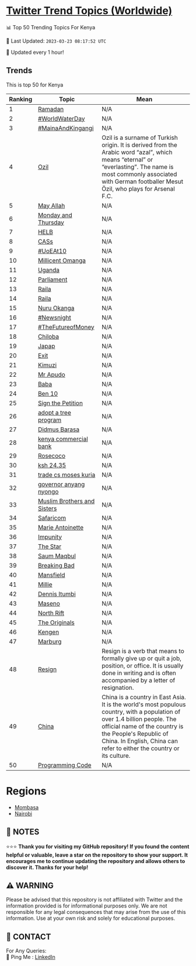 [Twitter Trend Topics (Worldwide)](https://github.com/ErcinDedeoglu/Twitter-Trend-Topics)
==========


📊 Top 50 Trending Topics For Kenya

📆 Last Updated: `2023-03-23 08:17:52 UTC`

🔧 Updated every 1 hour!


## Trends

This is top 50 for Kenya

| Ranking | Topic | Mean |
| ------- | ------------ | ------------ |
| 1 | [Ramadan](http://twitter.com/search?q=Ramadan) | N/A |
| 2 | [#WorldWaterDay](http://twitter.com/search?q=%23WorldWaterDay) | N/A |
| 3 | [#MainaAndKingangi](http://twitter.com/search?q=%23MainaAndKingangi) | N/A |
| 4 | [Ozil](http://twitter.com/search?q=Ozil) | Ozil is a surname of Turkish origin. It is derived from the Arabic word “azal”, which means “eternal” or “everlasting”. The name is most commonly associated with German footballer Mesut Özil, who plays for Arsenal F.C. |
| 5 | [May Allah](http://twitter.com/search?q=May+Allah) | N/A |
| 6 | [Monday and Thursday](http://twitter.com/search?q=Monday+and+Thursday) | N/A |
| 7 | [HELB](http://twitter.com/search?q=HELB) | N/A |
| 8 | [CASs](http://twitter.com/search?q=CASs) | N/A |
| 9 | [#UoEAt10](http://twitter.com/search?q=%23UoEAt10) | N/A |
| 10 | [Millicent Omanga](http://twitter.com/search?q=Millicent+Omanga) | N/A |
| 11 | [Uganda](http://twitter.com/search?q=Uganda) | N/A |
| 12 | [Parliament](http://twitter.com/search?q=Parliament) | N/A |
| 13 | [Raila](http://twitter.com/search?q=Raila) | N/A |
| 14 | [Raila](http://twitter.com/search?q=Raila) | N/A |
| 15 | [Nuru Okanga](http://twitter.com/search?q=Nuru+Okanga) | N/A |
| 16 | [#Newsnight](http://twitter.com/search?q=%23Newsnight) | N/A |
| 17 | [#TheFutureofMoney](http://twitter.com/search?q=%23TheFutureofMoney) | N/A |
| 18 | [Chiloba](http://twitter.com/search?q=Chiloba) | N/A |
| 19 | [Japap](http://twitter.com/search?q=Japap) | N/A |
| 20 | [Exit](http://twitter.com/search?q=Exit) | N/A |
| 21 | [Kimuzi](http://twitter.com/search?q=Kimuzi) | N/A |
| 22 | [Mr Apudo](http://twitter.com/search?q=Mr+Apudo) | N/A |
| 23 | [Baba](http://twitter.com/search?q=Baba) | N/A |
| 24 | [Ben 10](http://twitter.com/search?q=Ben+10) | N/A |
| 25 | [Sign the Petition](http://twitter.com/search?q=Sign+the+Petition) | N/A |
| 26 | [adopt a tree program](http://twitter.com/search?q=adopt+a+tree+program) | N/A |
| 27 | [Didmus Barasa](http://twitter.com/search?q=Didmus+Barasa) | N/A |
| 28 | [kenya commercial bank](http://twitter.com/search?q=kenya+commercial+bank) | N/A |
| 29 | [Rosecoco](http://twitter.com/search?q=Rosecoco) | N/A |
| 30 | [ksh 24.35](http://twitter.com/search?q=ksh+24.35) | N/A |
| 31 | [trade cs moses kuria](http://twitter.com/search?q=trade+cs+moses+kuria) | N/A |
| 32 | [governor anyang nyongo](http://twitter.com/search?q=governor+anyang+nyongo) | N/A |
| 33 | [Muslim Brothers and Sisters](http://twitter.com/search?q=Muslim+Brothers+and+Sisters) | N/A |
| 34 | [Safaricom](http://twitter.com/search?q=Safaricom) | N/A |
| 35 | [Marie Antoinette](http://twitter.com/search?q=Marie+Antoinette) | N/A |
| 36 | [Impunity](http://twitter.com/search?q=Impunity) | N/A |
| 37 | [The Star](http://twitter.com/search?q=The+Star) | N/A |
| 38 | [Saum Maqbul](http://twitter.com/search?q=Saum+Maqbul) | N/A |
| 39 | [Breaking Bad](http://twitter.com/search?q=Breaking+Bad) | N/A |
| 40 | [Mansfield](http://twitter.com/search?q=Mansfield) | N/A |
| 41 | [Millie](http://twitter.com/search?q=Millie) | N/A |
| 42 | [Dennis Itumbi](http://twitter.com/search?q=Dennis+Itumbi) | N/A |
| 43 | [Maseno](http://twitter.com/search?q=Maseno) | N/A |
| 44 | [North Rift](http://twitter.com/search?q=North+Rift) | N/A |
| 45 | [The Originals](http://twitter.com/search?q=The+Originals) | N/A |
| 46 | [Kengen](http://twitter.com/search?q=Kengen) | N/A |
| 47 | [Marburg](http://twitter.com/search?q=Marburg) | N/A |
| 48 | [Resign](http://twitter.com/search?q=Resign) | Resign is a verb that means to formally give up or quit a job, position, or office. It is usually done in writing and is often accompanied by a letter of resignation. |
| 49 | [China](http://twitter.com/search?q=China) | China is a country in East Asia. It is the world's most populous country, with a population of over 1.4 billion people. The official name of the country is the People's Republic of China. In English, China can refer to either the country or its culture. |
| 50 | [Programming Code](http://twitter.com/search?q=Programming+Code) | N/A |



# Regions

* [Mombasa](</Kenya/Mombasa.md>)
* [Nairobi](</Kenya/Nairobi.md>)



## 📝 NOTES

⭐⭐⭐ **Thank you for visiting my GitHub repository! If you found the content helpful or valuable, leave a star on the repository to show your support. It encourages me to continue updating the repository and allows others to discover it. Thanks for your help!**


## ⚠️ WARNING

Please be advised that this repository is not affiliated with Twitter and the information provided is for informational purposes only. We are not responsible for any legal consequences that may arise from the use of this information. Use at your own risk and solely for educational purposes.


## 📨 CONTACT

 For Any Queries:  
            🏓 Ping Me : [LinkedIn](https://www.linkedin.com/in/ercindedeoglu/)
